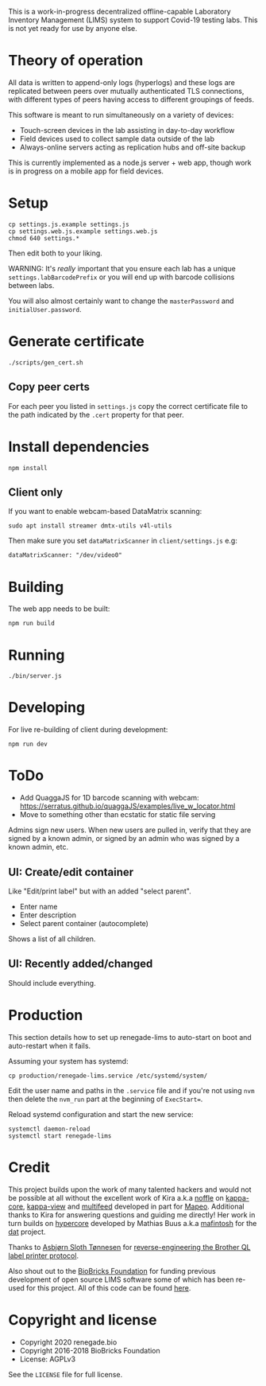 This is a work-in-progress decentralized offline-capable Laboratory Inventory Management (LIMS) system to support Covid-19 testing labs. This is not yet ready for use by anyone else.

# Theory of operation

All data is written to append-only logs (hyperlogs) and these logs are replicated between peers over mutually authenticated TLS connections, with different types of peers having access to different groupings of feeds.

This software is meant to run simultaneously on a variety of devices:

* Touch-screen devices in the lab assisting in day-to-day workflow
* Field devices used to collect sample data outside of the lab
* Always-online servers acting as replication hubs and off-site backup

This is currently implemented as a node.js server + web app, though work is in progress on a mobile app for field devices.

# Setup

```
cp settings.js.example settings.js
cp settings.web.js.example settings.web.js
chmod 640 settings.*
```

Then edit both to your liking.

WARNING: It's _really_ important that you ensure each lab has a unique `settings.labBarcodePrefix` or you will end up with barcode collisions between labs.

You will also almost certainly want to change the `masterPassword` and `initialUser.password`.

# Generate certificate

```
./scripts/gen_cert.sh
```

## Copy peer certs

For each peer you listed in `settings.js` copy the correct certificate file to the path indicated by the `.cert` property for that peer.

# Install dependencies

```
npm install
```

## Client only

If you want to enable webcam-based DataMatrix scanning:

```
sudo apt install streamer dmtx-utils v4l-utils
```

Then make sure you set `dataMatrixScanner` in `client/settings.js` e.g:

```
dataMatrixScanner: "/dev/video0"
```

# Building

The web app needs to be built:

```
npm run build
```

# Running

```
./bin/server.js
```

# Developing

For live re-building of client during development:

```
npm run dev
```

# ToDo

* Add QuaggaJS for 1D barcode scanning with webcam: https://serratus.github.io/quaggaJS/examples/live_w_locator.html
* Move to something other than ecstatic for static file serving

Admins sign new users. When new users are pulled in, verify that they are signed by a known admin, or signed by an admin who was signed by a known admin, etc.

## UI: Create/edit container 

Like "Edit/print label" but with an added "select parent".

* Enter name
* Enter description
* Select parent container (autocomplete)

Shows a list of all children.

## UI: Recently added/changed

Should include everything.


# Production

This section details how to set up renegade-lims to auto-start on boot and auto-restart when it fails.

Assuming your system has systemd:

```
cp production/renegade-lims.service /etc/systemd/system/
```

Edit the user name and paths in the `.service` file and if you're not using `nvm` then delete the `nvm_run` part at the beginning of `ExecStart=`.

Reload systemd configuration and start the new service:

```
systemctl daemon-reload
systemctl start renegade-lims
```

# Credit

This project builds upon the work of many talented hackers and would not be possible at all without the excellent work of Kira a.k.a [noffle](https://github.com/noffle) on [kappa-core](https://www.npmjs.com/package/kappa-core), [kappa-view](https://www.npmjs.com/package/kappa-view) and [multifeed](https://www.npmjs.com/package/multifeed) developed in part for [Mapeo](https://www.digital-democracy.org/mapeo/). Additional thanks to Kira for answering questions and guiding me directly! Her work in turn builds on [hypercore](https://www.npmjs.com/package/hypercore) developed by Mathias Buus a.k.a [mafintosh](https://github.com/mafintosh/) for the [dat](https://dat.foundation/) project.

Thanks to [Asbjørn Sloth Tønnesen](http://asbjorn.it/) for [reverse-engineering the Brother QL label printer protocol](https://github.com/biobricks/ql-printer-driver).

Also shout out to the [BioBricks Foundation](https://biobricks.org/) for funding previous development of open source LIMS software some of which has been re-used for this project. All of this code can be found [here](https://github.com/biobricks/).

# Copyright and license

* Copyright 2020 renegade.bio
* Copyright 2016-2018 BioBricks Foundation
* License: AGPLv3

See the `LICENSE` file for full license.